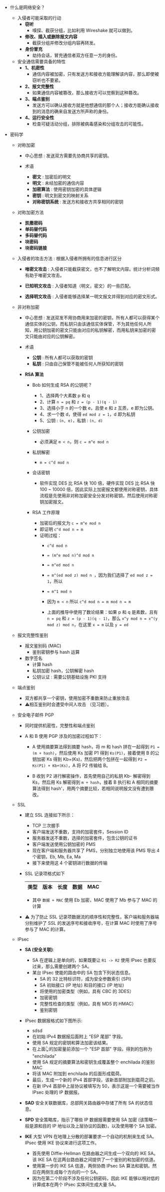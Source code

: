 * 什么是网络安全？
   * 入侵者可能采取的行动
      * **窃听**
         * 嗅探、截获分组，比如利用 Wireshake 就可以做到。
      * **修改、插入或删除报文内容**
         * 截获分组并修改分组内容再转发。
      * **身份冒充**
         * 劫持会话，冒充通信者双方任意一方的身份。
   * 安全通信需要具备的特性
      * **1、机密性** 
         * 通信内容被加密，只有发送方和接收方能理解该内容，那么即使被窃听也不要紧。
      * **2、报文完整性**
         * 如果通信内容被篡改，那么接收方可以觉察到这种篡改。
      * **3、端点鉴别**
         * 发送方可以确认接收方就是他想通信的那个人；接收方能确认接收到的消息的确来自发送方所声称的身份。
      * **4、运行安全性**
         * 检查可疑活动分组，排除被病毒感染和分组攻击的可能性。
  
* 密码学
   * 对称加密
      * 中心思想 : 发送双方需要先协商共享的密钥。
    
      * 术语
         * **密文** : 加密后的明文
         * **明文** : 未经加密的通信内容
         * **加密算法** : 使用密钥加密的具体逻辑
         * **密钥** : 明文到密文的映射关系
         * **对称密钥系统** : 发送方和接收方共享相同的密钥
       
   * 对称加密方法
      * **凯撒密码**
      * **单码替代码**
      * **多码替代码**
      * **块密码**
      * **块密码链接**
       
   * 入侵者的攻击方法 : 根据入侵者所拥有的信息进行区分
    
      * **唯密文攻击** : 入侵者只能截获密文，也不了解明文内容。统计分析词频有助于唯密文攻击。
       
      * **已知明文攻击** : 入侵者知道（明文，密文）的一些匹配。
       
      * **选择明文攻击** : 入侵者能够选择某一明文报文并得到对应的密文形式。
       
   * 非对称加密
  
      * 中心思想 : 发送双发不用协商用来加密的密钥，所有人都可以获得某个通信实体的公钥，而私钥只由该通信实体保管，不为其他任何人所知，用公钥加密的密文只能由对应的私钥解密，而用私钥来加密的密文只能由对应的公钥解密。
    
      * 术语
         * **公钥** : 所有人都可以获取的密钥
         * **私钥** : 只由自己保管不能被任何人所获知的密钥
    
      * **RSA 算法**
         * Bob 如何生成 RSA 的公钥呢？
             * 1、选择两个大素数 p 和 q
             * 2、计算 `n = pq` 和 `z = (p - 1)(q - 1)`
             * 3、选择小于 n 的一个数 e，且使 e 和 z 互质，e 即为公钥。
             * 4、求一个数 d，使得 `ed mod z = 1`，d 即为私钥
             * 5、公钥 : `(n, e)`，私钥 : `(n, d)`
 
         * 公钥加密
             * 必须满足 `m < n`，则 `c = m^e mod n`
            
         * 私钥解密
             * `m = c^d mod n`
            
         * 会话密钥
             * 软件实现 DES 比 RSA 快 100 倍，硬件实现  DES 比 RSA 快 100 ~ 10000 倍，因此实际上加密报文都使用对称密钥，具体流程是先使用非对称加密安全分发对称密钥，然后使用对称密钥加密报文。
         
         * RSA 工作原理
             * 加密后的报文为 `c = m^e mod n`
             * 即证明 `c^d mod n = m`
             * 证明过程：
                * `c^d mod n` 
                * `= (m^e mod n)^d mod n`
                * `= m^ed mod n`
                * `= m^(ed mod z) mod n `，因为我们选择了 `ed mod z = 1`，所以
                * `= m^1 mod n`
                * 因为 `m < n` 所以 `c^d mod n = m mod n = m`
            
                * 上面的推导中使用了数论结果：如果 p 和 q 是素数，且有 `n = pq` 和 `z = (p - 1)(q - 1)`，那么 `x^y mod n = x^(y mod z) mod n`，在这里 `x = m` 以及 `y = ed` 
            
   * 报文完整性鉴别
      * 报文鉴别码 (MAC)
         * 鉴别密钥参与 hash 运算
      * 数字签名
         * 计算 hash
         * 私钥加密 hash，公钥解密 hash
         * 公钥认证 : 需要公钥基础设施 PKI 支持
          
   * 端点鉴别
      * 双方都共享一个密钥，使用加密不重数来防止重放攻击
      * ⚠️相互鉴别时会遭受中间人攻击 （见习题）。
      
   * 安全电子邮件 PGP
      * 同时提供机密性，完整性和端点鉴别
      * A 和 B 使用 PGP 涉及的加密过程如下：
      
         * A 使用摘要算法得到摘要 hash，将 m 和 hash 拼在一起得到 `P1 = (m + hash)`，然后使用 Ks 加密 P1 得到 `Ks(P1)`，接着使用 B 的公钥加密 Ks 得到 Kb+(Ks)，然后把两个包拼在一起得到 `P2 = Ks(P1) + Kb+(Ks)`，A 将 P2 传输给 B。
         
         * B 收到 P2 进行解密操作，首先使用自己的私钥 Kb- 解密得到 Ks，然后用 Ks 解密得到 `m + hash`，接着 B 执行和 A 相同的摘要算法得到 hash'，用两个摘要比较，若相同说明报文没有遭到篡改。
         
   * SSL
      * 建立 SSL 连接如下所示：
         * TCP 三次握手
         * 客户端发送不重数，支持的加密套件，Session ID
         * 服务器发送不重数，选择的加密套件，包含公钥的证书
         * 客户端发送使用公钥加密的 PMS
         * 现在客户端和服务器共享了 PMS，分别独立地使用该 PMS 导出 4 个密钥，Eb, Mb, Ea, Ma
         * 接下来使用这 4 个密钥进行数据的传输
         
      * SSL 记录项格式如下
      
          |类型|版本|长度|数据|MAC|
          |:---:|:---:|:---:|:---:|:---:|
          
          * 其中 `数据 + MAC` 使用 Eb 加密，MAC 使用了 Mb 参与了 MAC 的计算
          
      * ⚠️ 为了防止 SSL 记录项数据流的顺序性和完整性，客户端和服务器端分别维护了 SSL 的发送序号和接收序号，在计算 MAC 时使用了序号参与了 MAC 的计算。
      
   * IPsec
      * **SA (安全关联)**: 
         * SA 在逻辑上是单向的，如果既要让 `R1 -> R2` 使用 IPsec 也要反过来，那么需要创建两个 SA。
         * 某台 IPsec 使能的路由中的 SA 包含下列状态信息。
            * SA 的 32 比特标识符，成为安全参数索引 (SPI)
            * SA 初始接口 (IP 地址) 和目的接口 (IP 地址)
            * 将使用的加密类型（例如，具有 CBC 的 3DES）
            * 加密密钥
            * 完整性检查的类型（例如，具有 MD5 的 HMAC）
            * 鉴别密钥
            
      * IPsec 数据报格式如下图所示:
         * sdsd
         * 在初始 IPv4 数据报后面附上 “ESP 尾部” 字段。
         * 使用 SA 规定的密钥和算法加密该结果。
         * 在上面👆的加密量前添加一个 "ESP 首部" 字段。得到的包称为 "enchilada"
         * 使用 SA 规定的摘要算法和密钥生成覆盖整个 enchilada 的鉴别 MAC
         * 将该 MAC 附加到 enchilada 的后面形成载荷。
         * 最后，生成一个新的 IPv4 首部字段，该新首部附加到载荷之前。
         * 在新 IPv4 首部中上层协议被填写为 50，表示这是一个需要被当作 IPsec 处理的 IP 数据报。
            
      * **SAD** 安全关联数据库，总部网关路由器中存储了所有 SA 的状态信息。
      
      * **SPD** 安全策略库，指示了哪些 IP 数据报需要使用 SA 加密 (该策略一般是源和目的 IP 地址以及上层协议的函数)，以及使用哪个 SA 加密。
      
      * **IKE** 大型 VPN 在地理上分散的部署要求一个自动的机制来生成 SA。IPsec 使用 IKE 协议来进行这项工作。
         * 首先使用 Diffie-Hellman 在路由器之间生成一个双向的 IKE SA。该 IKE SA 在这两台路由器之间提供了一个鉴别的和加密的信道。
         * 使用第一步的 IKE SA 信道，两侧协商 IPsec SA 算法和密钥。然后在两侧生成每个方向的一个 SA。
         * 因为在第二个阶段不涉及任何公钥密码，因此 IKE 能够以相对低的计算成本在两个 IPsec 实体间生成大量 SA。
         

